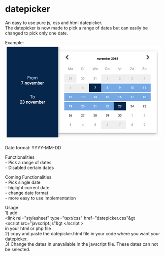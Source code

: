 # datepicker
An easy to use pure js, css and html datepicker.   
The datepicker is now made to pick a range of dates but can easily be changed to pick only one date.  

Example:  
	![Screenshot](https://github.com/willemgovaerts/datepicker/blob/master/screenshot.png)  


Date format: YYYY-MM-DD  


Functionalities  
	- Pick a range of dates  
	- Disabled certain dates  
  
Coming Functionalities  
	- Pick single date  
	- higlight current date  
	- change date format  
	- more easy to use implementation  
  
Usage:  
	1)	add   
			&lt;link rel="stylesheet" type="text/css" href="datepicker.css"&gt    
			&lt;script src="javscript.js"&gt &lt;/script &gt;  
		in your html or php file    
	2)	copy and paste the datepicker.html file in your code where you want your datepicker.    
	3)	Change the dates in unavailable in the javscript file. These dates can not be selected.    


	